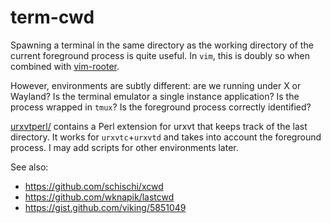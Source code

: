 # term-cwd

Spawning a terminal in the same directory as the working directory of the 
current foreground process is quite useful. In `vim`, this is doubly so when 
combined with [vim-rooter](https://github.com/airblade/vim-rooter).

However, environments are subtly different: are we running under X or Wayland? 
Is the terminal emulator a single instance application? Is the process wrapped 
in `tmux`? Is the foreground process correctly identified?

[urxvtperl/](urxvtperl/) contains a Perl extension for urxvt that keeps track 
of the last directory. It works for `urxvtc`+`urxvtd` and takes into account 
the foreground process. I may add scripts for other environments later.

See also:

- <https://github.com/schischi/xcwd>
- <https://github.com/wknapik/lastcwd>
- <https://gist.github.com/viking/5851049>

